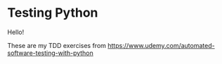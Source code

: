 # Testing Python

Hello!

These are my TDD exercises from https://www.udemy.com/automated-software-testing-with-python

